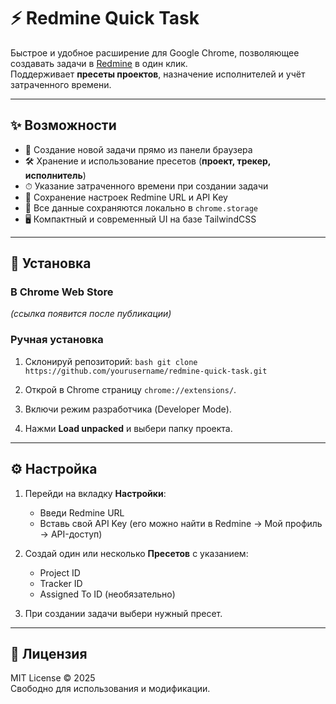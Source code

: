 # ⚡ Redmine Quick Task

Быстрое и удобное расширение для Google Chrome, позволяющее создавать задачи в [Redmine](https://www.redmine.org) в один клик.  
Поддерживает **пресеты проектов**, назначение исполнителей и учёт затраченного времени.

---

## ✨ Возможности

- 📌 Создание новой задачи прямо из панели браузера  
- 🛠 Хранение и использование пресетов (**проект, трекер, исполнитель**)  
- ⏱ Указание затраченного времени при создании задачи  
- 🔑 Сохранение настроек Redmine URL и API Key  
- 💾 Все данные сохраняются локально в `chrome.storage`  
- 🖥 Компактный и современный UI на базе TailwindCSS  

---

## 🚀 Установка

### В Chrome Web Store
*(ссылка появится после публикации)*

### Ручная установка
1. Склонируй репозиторий:
   ```bash git clone https://github.com/yourusername/redmine-quick-task.git```

2. Открой в Chrome страницу `chrome://extensions/`.
3. Включи режим разработчика (Developer Mode).
4. Нажми **Load unpacked** и выбери папку проекта.

---

## ⚙️ Настройка

1. Перейди на вкладку **Настройки**:

    * Введи Redmine URL
    * Вставь свой API Key (его можно найти в Redmine → Мой профиль → API-доступ)

2. Создай один или несколько **Пресетов** с указанием:

    * Project ID
    * Tracker ID
    * Assigned To ID (необязательно)

3. При создании задачи выбери нужный пресет.

---

## 📄 Лицензия

MIT License © 2025  
Свободно для использования и модификации.